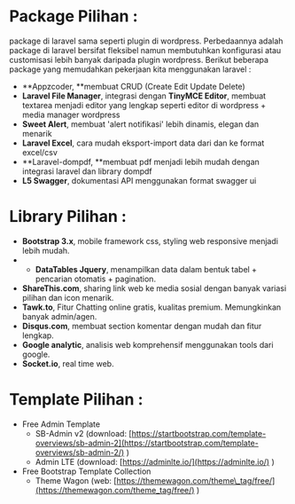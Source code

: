 # Package Pilihan :

package di laravel sama seperti plugin di wordpress. Perbedaannya adalah package di laravel bersifat fleksibel namun membutuhkan konfigurasi atau customisasi lebih banyak daripada plugin wordpress. Berikut beberapa package yang memudahkan pekerjaan kita menggunakan laravel :

* **Appzcoder, **membuat CRUD \(Create Edit Update Delete\)
* **Laravel File Manager**, integrasi dengan **TinyMCE Editor**, membuat textarea menjadi editor yang lengkap seperti editor di wordpress + media manager wordpress
* **Sweet Alert**, membuat 'alert notifikasi' lebih dinamis, elegan dan menarik
* **Laravel Excel**, cara mudah eksport-import data dari dan ke format excel/csv
* **Laravel-dompdf, **membuat pdf menjadi lebih mudah dengan integrasi laravel dan library dompdf
* **L5 Swagger**, dokumentasi API menggunakan format swagger ui

# Library Pilihan :

* **Bootstrap 3.x**, mobile framework css, styling web responsive menjadi lebih mudah.
* * **DataTables Jquery**, menampilkan data dalam bentuk tabel + pencarian otomatis + pagination.
* **ShareThis.com**, sharing link web ke media sosial dengan banyak variasi pilihan dan icon menarik.
* **Tawk.to**, Fitur Chatting online gratis, kualitas premium. Memungkinkan banyak admin/agen.
* **Disqus.com**, membuat section komentar dengan mudah dan fitur lengkap.
* **Google analytic**, analisis web komprehensif menggunakan tools dari google.
* **Socket.io**, real time web.

# Template Pilihan :

* Free Admin Template
  * SB-Admin v2 \(download: [https://startbootstrap.com/template-overviews/sb-admin-2](https://startbootstrap.com/template-overviews/sb-admin-2/) \)
  * Admin LTE \(download: [https://adminlte.io/](https://adminlte.io/) \)
* Free Bootstrap Template Collection
  * Theme Wagon \(web: [https://themewagon.com/theme\_tag/free/](https://themewagon.com/theme_tag/free/) \)  

### 



